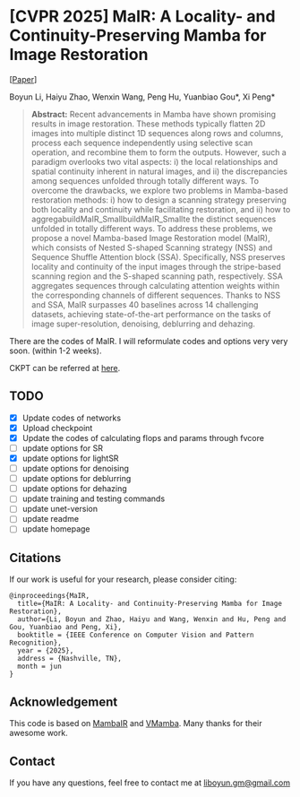 # [CVPR 2025] MaIR: A Locality- and Continuity-Preserving Mamba for Image Restoration

[[Paper](https://arxiv.org/abs/2412.20066)]

Boyun Li, Haiyu Zhao, Wenxin Wang, Peng Hu, Yuanbiao Gou*, Xi Peng*

> **Abstract:**  Recent advancements in Mamba have shown promising results in image restoration. These methods typically flatten 2D images into multiple distinct 1D sequences along rows and columns, process each sequence independently using selective scan operation, and recombine them to form the outputs. However, such a paradigm overlooks two vital aspects: i) the local relationships and spatial continuity inherent in natural images, and ii) the discrepancies among sequences unfolded through totally different ways. To overcome the drawbacks, we explore two problems in Mamba-based restoration methods: i) how to design a scanning strategy preserving both locality and continuity while facilitating restoration, and ii) how to aggregabuildMaIR_SmallbuildMaIR_Smallte the distinct sequences unfolded in totally different ways. To address these problems, we propose a novel Mamba-based Image Restoration model (MaIR), which consists of Nested S-shaped Scanning strategy (NSS) and Sequence Shuffle Attention block (SSA). Specifically, NSS preserves locality and continuity of the input images through the stripe-based scanning region and the S-shaped scanning path, respectively. SSA aggregates sequences through calculating attention weights within the corresponding channels of different sequences. Thanks to NSS and SSA, MaIR surpasses 40 baselines across 14 challenging datasets, achieving state-of-the-art performance on the tasks of image super-resolution, denoising, deblurring and dehazing.

There are the codes of MaIR. I will reformulate codes and options very very soon. (within 1-2 weeks).

CKPT can be referred at [here](https://drive.google.com/drive/folders/1YYmIVTyynLg-Kfu-mviq24WdVkJu-S3M?usp=sharing).

## TODO

* [X] Update codes of networks
* [X] Upload checkpoint
* [X] Update the codes of calculating flops and params through fvcore
* [ ] update options for SR
* [X] update options for lightSR
* [ ] update options for denoising
* [ ] update options for deblurring
* [ ] update options for dehazing
* [ ] update training and testing commands
* [ ] update unet-version
* [ ] update readme
* [ ] update homepage

## Citations

If our work is useful for your research, please consider citing:

```
@inproceedings{MaIR,
  title={MaIR: A Locality- and Continuity-Preserving Mamba for Image Restoration},
  author={Li, Boyun and Zhao, Haiyu and Wang, Wenxin and Hu, Peng and Gou, Yuanbiao and Peng, Xi},
  booktitle = {IEEE Conference on Computer Vision and Pattern Recognition},
  year = {2025},
  address = {Nashville, TN},
  month = jun
}
```

## Acknowledgement

This code is based on [MambaIR](https://github.com/csguoh/MambaIR/) and [VMamba](https://github.com/MzeroMiko/VMamba). Many thanks for their awesome work.

## Contact

If you have any questions, feel free to contact me at liboyun.gm@gmail.com

